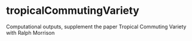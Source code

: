 # tropicalCommutingVariety
Computational outputs, supplement the paper Tropical Commuting Variety with Ralph Morrison
